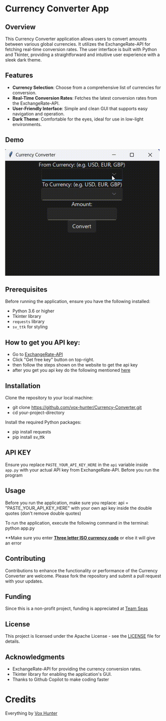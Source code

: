 # Currency Converter App

## Overview
This Currency Converter application allows users to convert amounts between various global currencies. It utilizes the ExchangeRate-API for fetching real-time conversion rates. The user interface is built with Python and Tkinter, providing a straightforward and intuitive user experience with a sleek dark theme.

## Features
- **Currency Selection**: Choose from a comprehensive list of currencies for conversion.
- **Real-Time Conversion Rates**: Fetches the latest conversion rates from the ExchangeRate-API.
- **User-Friendly Interface**: Simple and clean GUI that supports easy navigation and operation.
- **Dark Theme**: Comfortable for the eyes, ideal for use in low-light environments.

## Demo
![Demo](https://github.com/vox-hunter/Currency-Converter/blob/main/Recording%202024-04-29%20194609.gif)

## Prerequisites
Before running the application, ensure you have the following installed:
- Python 3.6 or higher
- Tkinter library
- `requests` library
- `sv_ttk` for styling

## How to get you API key:
- Go to [ExchangeRate-API](https://www.exchangerate-api.com/)
- Click "Get free key" button on top-right.
- then follow the steps shown on the website to get the api key
- after you get you api key do the following mentioned [here](#API-KEY)

## Installation

Clone the repository to your local machine:

- git clone https://github.com/vox-hunter/Currency-Converter.git
- cd your-project-directory

Install the required Python packages:

- pip install requests
- pip install sv_ttk

## API KEY
Ensure you replace `PASTE_YOUR_API_KEY_HERE` in the `api` variable inside `app.py` with your actual API key from ExchangeRate-API. Before you run the program


## Usage

Before you run the application, make sure you replace:
api = "PASTE_YOUR_API_KEY_HERE" with your own api key inside the double quotes (don't remove double quotes)

To run the application, execute the following command in the terminal:
python app.py

**Make sure you enter [**Three letter ISO currency code**](https://en.wikipedia.org/wiki/ISO_4217) or else it will give an error

## Contributing

Contributions to enhance the functionality or performance of the Currency Converter are welcome. Please fork the repository and submit a pull request with your updates.

## Funding
Since this is a non-profit project, funding is appreciated at [Team Seas](https://teamseas.org/)

## License

This project is licensed under the Apache License - see the [LICENSE](https://github.com/vox-hunter/Currency-Converter/blob/main/LICENSE) file for details.

## Acknowledgments

- ExchangeRate-API for providing the currency conversion rates.
- Tkinter library for enabling the application's GUI.
- Thanks to Github Copilot to make coding faster

# Credits
Everything by [Vox Hunter](https://github.com/vox-hunter/)

